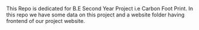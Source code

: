This Repo is dedicated for B.E Second Year Project i.e Carbon Foot Print. In this repo we have some data on this project and a website folder having frontend of our project website.
